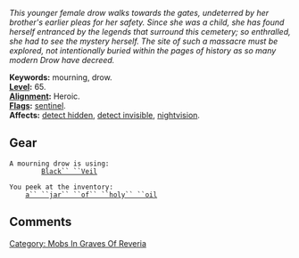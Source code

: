 *This younger female drow walks towards the gates, undeterred by her
brother's earlier pleas for her safety. Since she was a child, she has
found herself entranced by the legends that surround this cemetery; so
enthralled, she had to see the mystery herself. The site of such a
massacre must be explored, not intentionally buried within the pages of
history as so many modern Drow have decreed.*

**Keywords:** mourning, drow.  
**[Level](Level.md "wikilink"):** 65.  
**[Alignment](Alignment.md "wikilink"):** Heroic.  
**[Flags](:Category:_Mob_Types.md "wikilink"):**
[sentinel](Sentinel_Mobs.md "wikilink").  
**Affects:** [detect hidden](Detect_Hidden.md "wikilink"), [detect
invisible](Detect_Invis.md "wikilink"),
[nightvision](Nightvision.md "wikilink").  

## Gear

`A mourning drow is using:`  
`    `<worn on head>`    `[`Black`` ``Veil`](Black_Veil_(Mourning_Drow).md "wikilink")

`You peek at the inventory:`  
`    `[`a`` ``jar`` ``of`` ``holy`` ``oil`](Jar_Of_Holy_Oil.md "wikilink")

## Comments

[Category: Mobs In Graves Of
Reveria](Category:_Mobs_In_Graves_Of_Reveria "wikilink")
